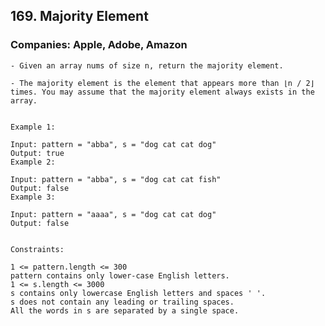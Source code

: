 ## 169. Majority Element

### Companies: Apple, Adobe, Amazon

    - Given an array nums of size n, return the majority element.

    - The majority element is the element that appears more than ⌊n / 2⌋ times. You may assume that the majority element always exists in the array.


    Example 1:

    Input: pattern = "abba", s = "dog cat cat dog"
    Output: true
    Example 2:

    Input: pattern = "abba", s = "dog cat cat fish"
    Output: false
    Example 3:

    Input: pattern = "aaaa", s = "dog cat cat dog"
    Output: false


    Constraints:

    1 <= pattern.length <= 300
    pattern contains only lower-case English letters.
    1 <= s.length <= 3000
    s contains only lowercase English letters and spaces ' '.
    s does not contain any leading or trailing spaces.
    All the words in s are separated by a single space.
